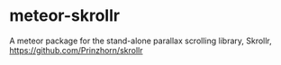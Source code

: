 meteor-skrollr
==============

A meteor package for the stand-alone parallax scrolling library, Skrollr, https://github.com/Prinzhorn/skrollr 
